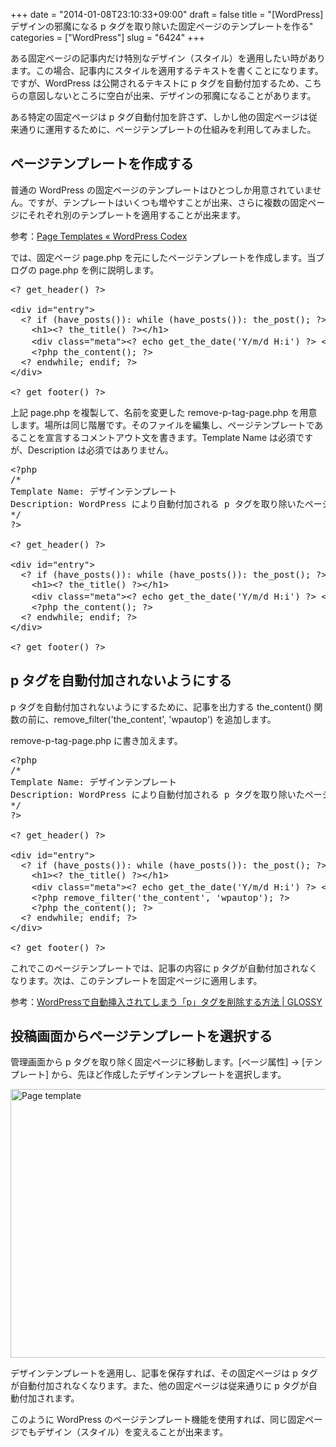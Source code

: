 +++
date = "2014-01-08T23:10:33+09:00"
draft = false
title = "[WordPress] デザインの邪魔になる p タグを取り除いた固定ページのテンプレートを作る"
categories = ["WordPress"]
slug = "6424"
+++

ある固定ページの記事内だけ特別なデザイン（スタイル）を適用したい時があります。この場合、記事内にスタイルを適用するテキストを書くことになります。ですが、WordPress は公開されるテキストに p タグを自動付加するため、こちらの意図しないところに空白が出来、デザインの邪魔になることがあります。

ある特定の固定ページは p タグ自動付加を許さず、しかし他の固定ページは従来通りに運用するために、ページテンプレートの仕組みを利用してみました。

<h2>ページテンプレートを作成する</h2>

普通の WordPress の固定ページのテンプレートはひとつしか用意されていません。ですが、テンプレートはいくつも増やすことが出来、さらに複数の固定ページにそれぞれ別のテンプレートを適用することが出来ます。

参考：<a href="http://codex.wordpress.org/Page_Templates" target="_blank">Page Templates « WordPress Codex</a>

では、固定ページ page.php を元にしたページテンプレートを作成します。当ブログの page.php を例に説明します。

<pre class="prettyprint">&lt;? get_header() ?&gt;

&lt;div id="entry"&gt;
  &lt;? if (have_posts()): while (have_posts()): the_post(); ?&gt;
    &lt;h1&gt;&lt;? the_title() ?&gt;&lt;/h1&gt;
    &lt;div class="meta"&gt;&lt;? echo get_the_date('Y/m/d H:i') ?&gt; &lt;?php the_category(' '); ?&gt; &lt;?php the_tags(' '); ?&gt; &lt;?php edit_post_link('編集', ''); ?&gt;&lt;/div&gt;
    &lt;?php the_content(); ?&gt;
  &lt;? endwhile; endif; ?&gt;
&lt;/div&gt;

&lt;? get_footer() ?&gt;</pre>

上記 page.php を複製して、名前を変更した remove-p-tag-page.php を用意します。場所は同じ階層です。そのファイルを編集し、ページテンプレートであることを宣言するコメントアウト文を書きます。Template Name は必須ですが、Description は必須ではありません。

<pre class="prettyprint">&lt;?php
/*
Template Name: デザインテンプレート
Description: WordPress により自動付加される p タグを取り除いたページテンプレート
*/
?&gt;

&lt;? get_header() ?&gt;

&lt;div id="entry"&gt;
  &lt;? if (have_posts()): while (have_posts()): the_post(); ?&gt;
    &lt;h1&gt;&lt;? the_title() ?&gt;&lt;/h1&gt;
    &lt;div class="meta"&gt;&lt;? echo get_the_date('Y/m/d H:i') ?&gt; &lt;?php the_category(' '); ?&gt; &lt;?php the_tags(' '); ?&gt; &lt;?php edit_post_link('編集', ''); ?&gt;&lt;/div&gt;
    &lt;?php the_content(); ?&gt;
  &lt;? endwhile; endif; ?&gt;
&lt;/div&gt;

&lt;? get_footer() ?&gt;</pre>

<h2>p タグを自動付加されないようにする</h2>

p タグを自動付加されないようにするために、記事を出力する the_content() 関数の前に、remove_filter('the_content', 'wpautop') を追加します。

remove-p-tag-page.php に書き加えます。

<pre class="prettyprint">&lt;?php
/*
Template Name: デザインテンプレート
Description: WordPress により自動付加される p タグを取り除いたページテンプレート
*/
?&gt;

&lt;? get_header() ?&gt;

&lt;div id="entry"&gt;
  &lt;? if (have_posts()): while (have_posts()): the_post(); ?&gt;
    &lt;h1&gt;&lt;? the_title() ?&gt;&lt;/h1&gt;
    &lt;div class="meta"&gt;&lt;? echo get_the_date('Y/m/d H:i') ?&gt; &lt;?php the_category(' '); ?&gt; &lt;?php the_tags(' '); ?&gt; &lt;?php edit_post_link('編集', ''); ?&gt;&lt;/div&gt;
    &lt;?php remove_filter('the_content', 'wpautop'); ?&gt;
    &lt;?php the_content(); ?&gt;
  &lt;? endwhile; endif; ?&gt;
&lt;/div&gt;

&lt;? get_footer() ?&gt;</pre>

これでこのページテンプレートでは、記事の内容に p タグが自動付加されなくなります。次は、このテンプレートを固定ページに適用します。

参考：<a href="http://www.gl0ssy.net/wordpress-p-delete/" target="_blank">WordPressで自動挿入されてしまう「p」タグを削除する方法 | GLOSSY</a>

<h2>投稿画面からページテンプレートを選択する</h2>

管理画面から p タグを取り除く固定ページに移動します。[ページ属性] → [テンプレート] から、先ほど作成したデザインテンプレートを選択します。

<img class="align-center" src="/images/2014/01/page-template.png" alt="Page template" title="page-template.png" border="0" width="640" height="430" />

デザインテンプレートを適用し、記事を保存すれば、その固定ページは p タグが自動付加されなくなります。また、他の固定ページは従来通りに p タグが自動付加されます。

このように WordPress のページテンプレート機能を使用すれば、同じ固定ページでもデザイン（スタイル）を変えることが出来ます。
